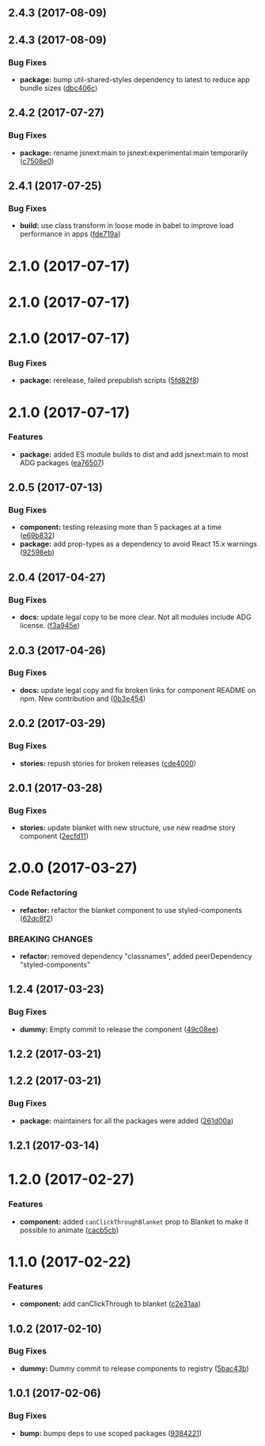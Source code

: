 <a name="2.4.3"></a>
## 2.4.3 (2017-08-09)



<a name="2.4.3"></a>
## 2.4.3 (2017-08-09)


### Bug Fixes

* **package:** bump util-shared-styles dependency to latest to reduce app bundle sizes ([dbc406c](https://bitbucket.org/atlassian/atlaskit/commits/dbc406c))



<a name="2.4.2"></a>
## 2.4.2 (2017-07-27)


### Bug Fixes

* **package:** rename jsnext:main to jsnext:experimental:main temporarily ([c7508e0](https://bitbucket.org/atlassian/atlaskit/commits/c7508e0))



<a name="2.4.1"></a>
## 2.4.1 (2017-07-25)


### Bug Fixes

* **build:** use class transform in loose mode in babel to improve load performance in apps ([fde719a](https://bitbucket.org/atlassian/atlaskit/commits/fde719a))



<a name="2.1.0"></a>
# 2.1.0 (2017-07-17)



<a name="2.1.0"></a>
# 2.1.0 (2017-07-17)



<a name="2.1.0"></a>
# 2.1.0 (2017-07-17)


### Bug Fixes

* **package:** rerelease, failed prepublish scripts ([5fd82f8](https://bitbucket.org/atlassian/atlaskit/commits/5fd82f8))



<a name="2.1.0"></a>
# 2.1.0 (2017-07-17)


### Features

* **package:** added ES module builds to dist and add jsnext:main to most ADG packages ([ea76507](https://bitbucket.org/atlassian/atlaskit/commits/ea76507))



<a name="2.0.5"></a>
## 2.0.5 (2017-07-13)


### Bug Fixes

* **component:** testing releasing more than 5 packages at a time ([e69b832](https://bitbucket.org/atlassian/atlaskit/commits/e69b832))
* **package:** add prop-types as a dependency to avoid React 15.x warnings ([92598eb](https://bitbucket.org/atlassian/atlaskit/commits/92598eb))



<a name="2.0.4"></a>
## 2.0.4 (2017-04-27)


### Bug Fixes

* **docs:** update legal copy to be more clear. Not all modules include ADG license. ([f3a945e](https://bitbucket.org/atlassian/atlaskit/commits/f3a945e))



<a name="2.0.3"></a>
## 2.0.3 (2017-04-26)


### Bug Fixes

* **docs:** update legal copy and fix broken links for component README on npm. New contribution and ([0b3e454](https://bitbucket.org/atlassian/atlaskit/commits/0b3e454))



<a name="2.0.2"></a>
## 2.0.2 (2017-03-29)


### Bug Fixes

* **stories:** repush stories for broken releases ([cde4000](https://bitbucket.org/atlassian/atlaskit/commits/cde4000))



<a name="2.0.1"></a>
## 2.0.1 (2017-03-28)


### Bug Fixes

* **stories:** update blanket with new structure, use new readme story component ([2ecfd11](https://bitbucket.org/atlassian/atlaskit/commits/2ecfd11))



<a name="2.0.0"></a>
# 2.0.0 (2017-03-27)


### Code Refactoring

* **refactor:** refactor the blanket component to use styled-components ([62dc8f2](https://bitbucket.org/atlassian/atlaskit/commits/62dc8f2))


### BREAKING CHANGES

* **refactor:** removed dependency "classnames", added peerDependency "styled-components"



<a name="1.2.4"></a>
## 1.2.4 (2017-03-23)


### Bug Fixes

* **dummy:** Empty commit to release the component ([49c08ee](https://bitbucket.org/atlassian/atlaskit/commits/49c08ee))



<a name="1.2.2"></a>
## 1.2.2 (2017-03-21)



<a name="1.2.2"></a>
## 1.2.2 (2017-03-21)


### Bug Fixes

* **package:** maintainers for all the packages were added ([261d00a](https://bitbucket.org/atlassian/atlaskit/commits/261d00a))



<a name="1.2.1"></a>
## 1.2.1 (2017-03-14)



<a name="1.2.0"></a>
# 1.2.0 (2017-02-27)


### Features

* **component:** added `canClickThroughBlanket` prop to Blanket to make it possible to animate ([cacb5cb](https://bitbucket.org/atlassian/atlaskit/commits/cacb5cb))



<a name="1.1.0"></a>
# 1.1.0 (2017-02-22)


### Features

* **component:** add canClickThrough to blanket ([c2e31aa](https://bitbucket.org/atlassian/atlaskit/commits/c2e31aa))



<a name="1.0.2"></a>
## 1.0.2 (2017-02-10)


### Bug Fixes

* **dummy:** Dummy commit to release components to registry ([5bac43b](https://bitbucket.org/atlassian/atlaskit/commits/5bac43b))



<a name="1.0.1"></a>
## 1.0.1 (2017-02-06)


### Bug Fixes

* **bump:** bumps deps to use scoped packages ([9384221](https://bitbucket.org/atlassian/atlaskit/commits/9384221))



